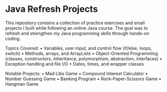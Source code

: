# Java Refresh Projects

This repository contains a collection of practice exercises and small projects I built while following an online Java course. The goal was to refresh and strengthen my Java programming skills through hands-on coding.

  Topics Covered:
	•	Variables, user input, and control flow (if/else, loops, switch)
	•	Methods, arrays, and ArrayLists
	•	Object-Oriented Programming (classes, constructors, inheritance, polymorphism, abstraction, interfaces)
	•	Exception handling and file I/O
	•	Dates, times, and wrapper classes

  Notable Projects:
	•	Mad Libs Game
	•	Compound Interest Calculator
	•	Number Guessing Game
	•	Banking Program
	•	Rock-Paper-Scissors Game
 	•	Hangman Game
